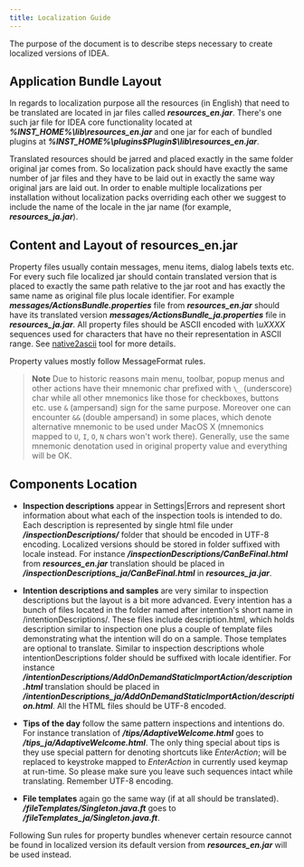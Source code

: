 ```yaml
---
title: Localization Guide
---
```



The purpose of the document is to describe steps necessary to create localized versions of IDEA.

## Application Bundle Layout

In regards to localization purpose all the resources (in English) that need to be translated are located in jar files called
***resources_en.jar***.
There's one such jar file for IDEA core functionality located at
***%INST_HOME%\lib\resources_en.jar***
and one jar for each of bundled plugins at
***%INST_HOME%\plugins\$Plugin$\lib\resources_en.jar***.

Translated resources should be jarred and placed exactly in the same folder original jar comes from.
So localization pack should have exactly the same number of jar files and they have to be laid out in exactly the same way original jars are laid out.
In order to enable multiple localizations per installation without localization packs overriding each other we suggest to include the name of the locale in the jar name (for example, ***resources_ja.jar***).

## Content and Layout of resources_en.jar

Property files  usually contain messages, menu items, dialog labels texts etc.
For every such file localized jar should contain translated version that is placed to exactly the same path relative to the jar root and has exactly the same name as original file plus locale identifier.
For example ***messages/ActionsBundle.properties*** file from ***resources_en.jar*** should have its translated version ***messages/ActionsBundle_ja.properties*** file in ***resources_ja.jar***.
All property files should be ASCII encoded with *\uXXXX* sequences used for characters that have no their representation in ASCII range.
See
[native2ascii](https://docs.oracle.com/javase/7/docs/technotes/tools/solaris/native2ascii.html)
tool for more details.

Property values mostly follow MessageFormat rules.

> **Note** Due to historic reasons main menu, toolbar, popup menus and other actions have their mnemonic char prefixed with `\_` (underscore) char while all other mnemonics like those for checkboxes, buttons etc. use `&` (ampersand) sign for the same purpose.  Moreover one can encounter `&&` (double ampersand) in some places, which denote alternative mnemonic to be used under MacOS X (mnemonics mapped to `U`, `I`, `O`, `N` chars won't work there).  Generally, use the same mnemonic denotation used in original property value and everything will be OK.

## Components Location

*  **Inspection descriptions**  appear in Settings|Errors and represent short information about what each of the inspection tools is intended to do.
Each description is represented by single html file under ***/inspectionDescriptions/*** folder that should be encoded in UTF-8 encoding.
Localized versions should be stored in folder suffixed with locale instead. For instance ***/inspectionDescriptions/CanBeFinal.html*** from ***resources_en.jar*** translation should be placed in ***/inspectionDescriptions_ja/CanBeFinal.html*** in ***resources_ja.jar***.

*  **Intention descriptions and samples**  are very similar to inspection descriptions but the layout is a bit more advanced.
Every intention has a bunch of files located in the folder named after intention's short name in /intentionDescriptions/.
These files include description.html, which holds description similar to inspection one plus a couple of template files demonstrating what the intention will do on a sample.
Those templates are optional to translate. Similar to inspection descriptions whole intentionDescriptions folder should be suffixed with locale identifier.
For instance ***/intentionDescriptions/AddOnDemandStaticImportAction/description.html*** translation should be placed in ***/intentionDescriptions_ja/AddOnDemandStaticImportAction/description.html***.
All the HTML files should be UTF-8 encoded.

*  **Tips of the day**  follow the same pattern inspections and intentions do.
For instance translation of ***/tips/AdaptiveWelcome.html*** goes to ***/tips_ja/AdaptiveWelcome.html***.
The only thing special about tips is they use special pattern for denoting shortcuts like *EnterAction*;
will be replaced to keystroke mapped to *EnterAction* in currently used keymap at run-time.
So please make sure you leave such sequences intact while translating.
Remember UTF-8 encoding.

*  **File templates**  again go the same way (if at all should be translated).
***/fileTemplates/Singleton.java.ft*** goes to ***/fileTemplates_ja/Singleton.java.ft***.

Following Sun rules for property bundles whenever certain resource cannot be found in localized version its default version from ***resources_en.jar*** will be used instead.

